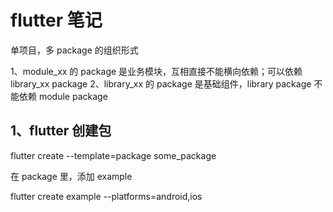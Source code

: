 # flutter 笔记

单项目，多 package 的组织形式

1、module_xx 的 package 是业务模块，互相直接不能横向依赖；可以依赖 library_xx package
2、library_xx 的 package 是基础组件，library package 不能依赖 module package


## 1、flutter 创建包

flutter create --template=package some_package

在 package 里，添加 example

flutter create example --platforms=android,ios
